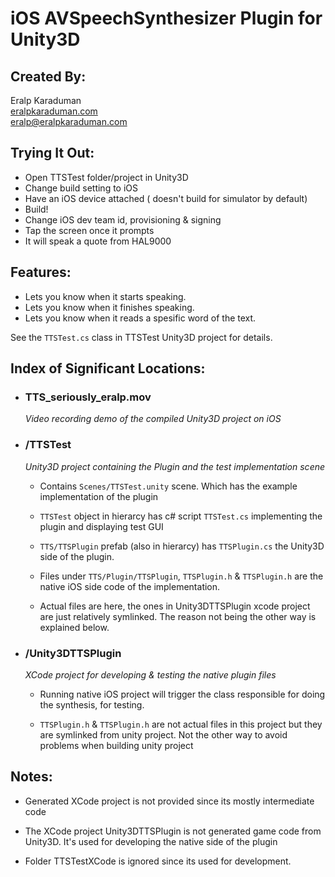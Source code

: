 # iOS AVSpeechSynthesizer Plugin for Unity3D

## Created By:
Eralp Karaduman  
[eralpkaraduman.com](http://eralpkaraduman.com)  
[eralp@eralpkaraduman.com](mailto:eralp@eralpkaraduman.com)

## Trying It Out:

- Open TTSTest folder/project in Unity3D
- Change build setting to iOS
- Have an iOS device attached ( doesn't build for simulator by default)
- Build!
- Change iOS dev team id, provisioning & signing
- Tap the screen once it prompts
- It will speak a quote from HAL9000

## Features:

- Lets you know when it starts speaking.
- Lets you know when it finishes speaking.
- Lets you know when it reads a spesific word of the text.

See the `TTSTest.cs` class in TTSTest Unity3D project for details.

## Index of Significant Locations:

- ### TTS_seriously_eralp.mov  
  *Video recording demo of the compiled Unity3D project on iOS*

- ### /TTSTest  
  *Unity3D project containing the Plugin and the test implementation scene*

  - Contains `Scenes/TTSTest.unity` scene. Which has the example implementation of the plugin

  - `TTSTest` object in hierarcy has c# script `TTSTest.cs` implementing the plugin and displaying test GUI

  - `TTS/TTSPlugin` prefab (also in hierarcy) has `TTSPlugin.cs` the Unity3D side of the plugin.

  - Files under `TTS/Plugin/TTSPlugin`, `TTSPlugin.h` & `TTSPlugin.h` are the native iOS side code of the implementation.

  - Actual files are here, the ones in Unity3DTTSPlugin xcode project are just relatively symlinked. The reason not being the other way is explained below.

- ### /Unity3DTTSPlugin
  *XCode project for developing & testing the native plugin files*

  - Running native iOS project will trigger the class responsible for doing the synthesis, for testing.

  - `TTSPlugin.h` & `TTSPlugin.h` are not actual files in this project but they are symlinked from unity project. Not the other way to avoid problems when building unity project


## Notes:

 - Generated XCode project is not provided since its mostly intermediate code

 - The XCode project Unity3DTTSPlugin is not generated game code from Unity3D. It's used for developing the native side of the plugin

 - Folder TTSTestXCode is ignored since its used for development.
